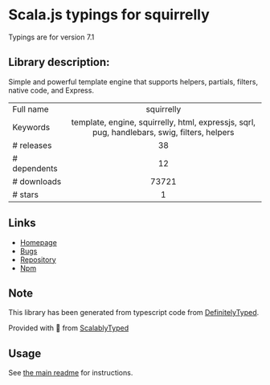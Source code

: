 
# Scala.js typings for squirrelly

Typings are for version 7.1

## Library description:
Simple and powerful template engine that supports helpers, partials, filters, native code, and Express.

|                    |                 |
| ------------------ | :-------------: |
| Full name          | squirrelly |
| Keywords           | template, engine, squirrelly, html, expressjs, sqrl, pug, handlebars, swig, filters, helpers |
| # releases         | 38 |
| # dependents       | 12 |
| # downloads        | 73721 |
| # stars            | 1 |

## Links
- [Homepage](https://squirrelly.js.org/)
- [Bugs](https://github.com/squirrellyjs/squirrelly/issues)
- [Repository](https://github.com/squirrellyjs/squirrelly)
- [Npm](https://www.npmjs.com/package/squirrelly)
    


## Note
This library has been generated from typescript code from [DefinitelyTyped](https://definitelytyped.org).

Provided with :purple_heart: from [ScalablyTyped](https://github.com/oyvindberg/ScalablyTyped)

## Usage
See [the main readme](../../readme.md) for instructions.


